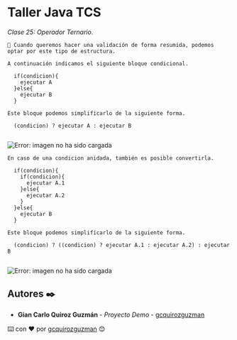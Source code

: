 # Taller Java TCS

_Clase 25: Operador Ternario._

```
📢 Cuando queremos hacer una validación de forma resumida, podemos optar por este tipo de estructura.
```

```
A continuación indicamos el siguiente bloque condicional.

  if(condicion){
    ejecutar A
  }else{
    ejecutar B
  }

Este bloque podemos simplificarlo de la siguiente forma.

  (condicion) ? ejecutar A : ejecutar B
  
```

![Error: imagen no ha sido cargada](https://github.com/gcquirozguzman/java-tcs-202001/blob/Clase-25/imagenes/pagina_25_3.png)

```
En caso de una condicion anidada, también es posible convertirla.

  if(condicion){
    if(condicion){
      ejecutar A.1
    }else{
      ejecutar A.2
    }
  }else{
    ejecutar B
  }

Este bloque podemos simplificarlo de la siguiente forma.

  (condicion) ? ((condicion) ? ejecutar A.1 : ejecutar A.2) : ejecutar B
  
```

![Error: imagen no ha sido cargada](https://github.com/gcquirozguzman/java-tcs-202001/blob/Clase-25/imagenes/pagina_25_2.png)

## Autores ✒️

* **Gian Carlo Quiroz Guzmán** - *Proyecto Demo* - [gcquirozguzman](https://github.com/gcquirozguzman)



⌨️ con ❤️ por [gcquirozguzman](https://github.com/gcquirozguzman) 😊
